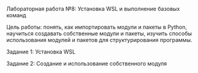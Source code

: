 Лабораторная работа №8: Установка WSL и выполнение базовых команд

Цель работы: понять, как импортировать модули и пакеты в Python, научиться создавать собственные модули и пакеты, изучить способы использования модулей и пакетов для структурирования программы.

Задание 1: Установка WSL

Задание 2: Создание и использование собственного модуля
